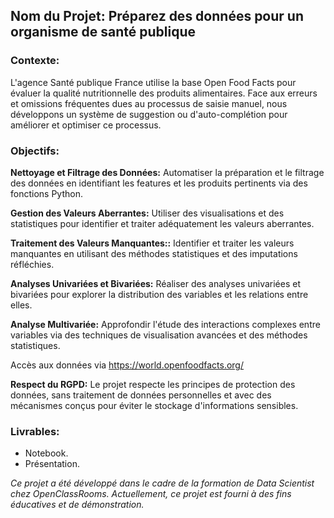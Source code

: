 ## Nom du Projet: Préparez des données pour un organisme de santé publique

### Contexte:
L'agence Santé publique France utilise la base Open Food Facts pour évaluer la qualité nutritionnelle des produits alimentaires. 
Face aux erreurs et omissions fréquentes dues au processus de saisie manuel, nous développons un système de suggestion ou d'auto-complétion 
pour améliorer et optimiser ce processus.

### Objectifs:

**Nettoyage et Filtrage des Données:** Automatiser la préparation et le filtrage des données en identifiant les features et les produits pertinents via des fonctions Python.

**Gestion des Valeurs Aberrantes:** Utiliser des visualisations et des statistiques pour identifier et traiter adéquatement les valeurs aberrantes.

**Traitement des Valeurs Manquantes::** Identifier et traiter les valeurs manquantes en utilisant des méthodes statistiques et des imputations réfléchies.

**Analyses Univariées et Bivariées:** Réaliser des analyses univariées et bivariées pour explorer la distribution des variables et les relations entre elles.

**Analyse Multivariée:** Approfondir l'étude des interactions complexes entre variables via des techniques de visualisation avancées et des méthodes statistiques.

Accès aux données via https://world.openfoodfacts.org/

**Respect du RGPD:**
Le projet respecte les principes de protection des données, sans traitement de données personnelles et avec des mécanismes conçus pour éviter le stockage d'informations sensibles.


### Livrables:

- Notebook.
- Présentation.  

*Ce projet a été développé dans le cadre de la formation de Data Scientist chez OpenClassRooms. Actuellement, ce projet est fourni à des fins éducatives et de démonstration.*